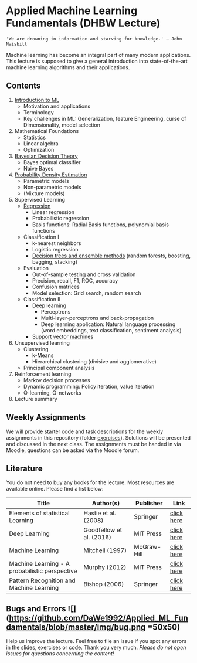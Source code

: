 # Applied Machine Learning Fundamentals (DHBW Lecture)

```
'We are drowning in information and starving for knowledge.' – John Naisbitt
```

Machine learning has become an integral part of many modern applications.
This lecture is supposed to give a general introduction into state-of-the-art machine learning algorithms and their applications.

## Contents

1. [Introduction to ML](https://github.com/DaWe1992/Applied_ML_Fundamentals/blob/master/pdf/01_intro_ml.pdf)
    * Motivation and applications
    * Terminology
    * Key challenges in ML: Generalization, feature Engineering, curse of Dimensionality, model selection
2. Mathematical Foundations
	* Statistics
	* Linear algebra
	* Optimization
3. [Bayesian Decision Theory](https://github.com/DaWe1992/Applied_ML_Fundamentals/blob/master/pdf/03_decision_theory.pdf)
    * Bayes optimal classifier
    * Naive Bayes
4. [Probability Density Estimation](https://github.com/DaWe1992/Applied_ML_Fundamentals/blob/master/pdf/04_density_estimation.pdf)
    * Parametric models
	* Non-parametric models
	* (Mixture models)
5. Supervised Learning
    * [Regression](https://github.com/DaWe1992/Applied_ML_Fundamentals/blob/master/pdf/05_regression.pdf)
      * Linear regression
	  * Probabilistic regression
      * Basis functions: Radial Basis functions, polynomial basis functions
    * Classification I
      * k-nearest neighbors
      * Logistic regression
      * [Decision trees and ensemble methods](https://github.com/DaWe1992/Applied_ML_Fundamentals/blob/master/pdf/08_decision_trees.pdf)
	  	(random forests, boosting, bagging, stacking)
	* Evaluation
      * Out-of-sample testing and cross validation
      * Precision, recall, F1, ROC, accuracy
      * Confusion matrices
      * Model selection: Grid search, random search
	* Classification II
      * Deep learning
        * Perceptrons
        * Multi-layer-perceptrons and back-propagation
        * Deep learning application: Natural language processing (word embeddings, text classification, sentiment analysis)
      * [Support vector machines](https://github.com/DaWe1992/Applied_ML_Fundamentals/blob/master/pdf/11_svm.pdf)
6. Unsupervised learning
    * Clustering
      * k-Means
      * Hierarchical clustering (divisive and agglomerative)
    * Principal component analysis
7. Reinforcement learning
    * Markov decision processes
    * Dynamic programming: Policy iteration, value iteration
    * Q-learning, Q-networks
8. Lecture summary

## Weekly Assignments
We will provide starter code and task descriptions for the weekly assignments in this repository (folder [exercises](https://github.com/DaWe1992/Applied_ML_Fundamentals/tree/master/exercises)). Solutions will be presented and discussed in the next class. The assignments must be handed in via Moodle, questions can be asked via the Moodle forum.

## Literature
You do not need to buy any books for the lecture. Most resources are available online. Please find a list below:

| Title                                    	     | Author(s)                    | Publisher 	| Link                                                         			|
|------------------------------------------	     |-----------------------------	|-----------	|--------------------------------------------------------------			|
| Elements of statistical Learning               | Hastie et al. (2008) 		| Springer      | [click here](https://web.stanford.edu/~hastie/Papers/ESLII.pdf)		|
| Deep Learning                            	     | Goodfellow et al. (2016)		| MIT Press     | [click here](https://www.deeplearningbook.org/) 		        		|
| Machine Learning                               | Mitchell (1997)              | McGraw-Hill   | [click here](http://profsite.um.ac.ir/~monsefi/machine-learning/pdf/Machine-Learning-Tom-Mitchell.pdf)																																							|
| Machine Learning - A probabilistic perspective | Murphy (2012)				| MIT Press     | [click here](https://doc.lagout.org/science/Artificial%20Intelligence/Machine%20learning/Machine%20Learning_%20A%20Probabilistic%20Perspective%20%5BMurphy%202012-08-24%5D.pdf)																					|
| Pattern Recognition and Machine Learning 	     | Bishop (2006)   			    | Springer  	| [click here](http://users.isr.ist.utl.pt/~wurmd/Livros/school/Bishop%20-%20Pattern%20Recognition%20And%20Machine%20Learning%20-%20Springer%20%202006.pdf) 																						|

## Bugs and Errors ![](https://github.com/DaWe1992/Applied_ML_Fundamentals/blob/master/img/bug.png =50x50)
Help us improve the lecture. Feel free to file an issue if you spot any errors in the slides, exercises or code.
Thank you very much. *Please do not open issues for questions concerning the content!*
